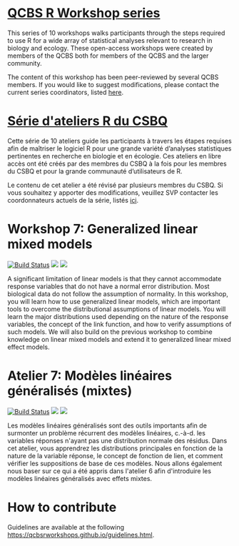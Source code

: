 # [QCBS R Workshop series](https://wiki.qcbs.ca/r)

This series of 10 workshops walks participants through the steps required to use R for a wide array of statistical analyses relevant to research in biology and ecology. These open-access workshops were created by members of the QCBS both for members of the QCBS and the larger community.

The content of this workshop has been peer-reviewed by several QCBS members. If you would like to suggest modifications, please contact the current series coordinators, listed [here](https://wiki.qcbs.ca/r).

# [Série d'ateliers R du CSBQ](https://wiki.qcbs.ca/r)

Cette série de 10 ateliers guide les participants à travers les étapes requises afin de maîtriser le logiciel R pour une grande variété d’analyses statistiques pertinentes en recherche en biologie et en écologie. Ces ateliers en libre accès ont été créés par des membres du CSBQ à la fois pour les membres du CSBQ et pour la grande communauté d’utilisateurs de R.

Le contenu de cet atelier a été révisé par plusieurs membres du CSBQ. Si vous souhaitez y apporter des modifications, veuillez SVP contacter les coordonnateurs actuels de la série, listés [ici](https://wiki.qcbs.ca/r).

# Workshop 7: Generalized linear mixed models
[![Build Status](https://img.shields.io/travis/QCBSRworkshops/workshop07/dev?style=for-the-badge)](https://travis-ci.org/QCBSRworkshops/workshop07)
[![](https://img.shields.io/static/v1?style=for-the-badge&label=Presentation&message=Workshop%207&color=blue)](https://qcbsrworkshops.github.io/workshop07/workshop07-en/workshop07-en.html)
[![](https://img.shields.io/static/v1?style=for-the-badge&label=Wiki&message=Workshop%207&color=violet)](https://wiki.qcbs.ca/r_workshop7)

A significant limitation of linear models is that they cannot accommodate
response variables that do not have a normal error distribution. Most biological
data do not follow the assumption of normality. In this workshop, you will learn
how to use generalized linear models, which are important tools to overcome the
distributional assumptions of linear models. You will learn the major
distributions used depending on the nature of the response variables, the
concept of the link function, and how to verify assumptions of such models. We
will also build on the previous workshop to combine knowledge on linear mixed
models and extend it to generalized linear mixed effect models.


# Atelier 7: Modèles linéaires généralisés (mixtes)
[![Build Status](https://img.shields.io/travis/QCBSRworkshops/workshop07/dev?style=for-the-badge)](https://travis-ci.org/QCBSRworkshops/workshop07)
[![](https://img.shields.io/static/v1?style=for-the-badge&label=Présentation&message=Atelier%207&color=blue)](https://qcbsrworkshops.github.io/workshop07/workshop07-fr/workshop07-fr.html)
[![](https://img.shields.io/static/v1?style=for-the-badge&label=Wiki&message=Atelier%207&color=violet)](https://wiki.qcbs.ca/r_atelier7)


Les modèles linéaires généralisés sont des outils importants afin de surmonter
un problème récurrent des modèles linéaires, c.-à-d. les variables réponses
n'ayant pas une distribution normale des résidus. Dans cet atelier, vous
apprendrez les distributions principales en fonction de la nature de la variable
réponse, le concept de fonction de lien, et comment vérifier les suppositions de
base de ces modèles. Nous allons également nous baser sur ce qui a été appris
dans l'atelier 6 afin d'introduire les modèles linéaires généralisés avec
effets mixtes.


# How to contribute

Guidelines are available at the following https://qcbsrworkshops.github.io/guidelines.html.





